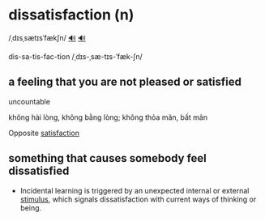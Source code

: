 # dissatisfaction (n)

/ˌdɪsˌsætɪsˈfækʃn/ [🔊](https://www.oxfordlearnersdictionaries.com/media/english/uk_pron/d/dis/dissa/dissatisfaction__gb_1.mp3) [🔊](https://www.oxfordlearnersdictionaries.com/media/english/us_pron/d/dis/dissa/dissatisfaction__us_2_rr.mp3)

dis-sa-tis-fac-tion /ˌdɪs-ˌsæ-tɪs-ˈfæk-ʃn/

## a feeling that you are not pleased or satisfied

uncountable

không hài lòng, không bằng lòng; không thỏa mãn, bất mãn

Opposite [satisfaction](../s/satisfaction-n.md#the-good-feeling-that-you-have-when-you-have-achieved-something-or-when-something-that-you-wanted-to-happen-does-happen-something-that-gives-you-this-feeling)

## something that causes somebody feel dissatisfied

- Incidental learning is triggered by an unexpected internal or external [stimulus](../s/stimulus-n.md#something-that-produces-a-reaction-in-a-human-an-animal-or-a-plant), which signals dissatisfaction with current ways of thinking or being.